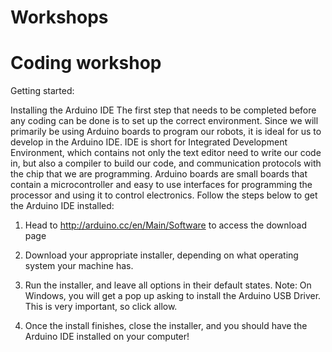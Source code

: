 # Workshops

# Coding workshop

Getting started:

Installing the Arduino IDE
The first step that needs to be completed before  any coding can be done is to set up the correct environment. Since we will primarily be using Arduino boards to program our robots, it is ideal for us to develop in the Arduino IDE. IDE is short for Integrated Development Environment, which contains not only the text editor need to write our code  in, but also a compiler to build our code, and communication protocols with the chip that we are programming. Arduino boards are small boards that contain a microcontroller and easy to use interfaces for programming the processor and using it to control electronics. Follow the steps below  to get the Arduino IDE installed:

1.  Head to http://arduino.cc/en/Main/Software to access the download page

2.  Download your appropriate installer, depending on what operating system your machine has.

4.  Run the installer, and leave  all options in their default states. Note: On Windows, you will get a pop up asking to install  the Arduino USB Driver. This is very important, so click allow.

5.  Once the  install finishes, close  the installer, and you  should have the Arduino IDE
installed on your computer!
